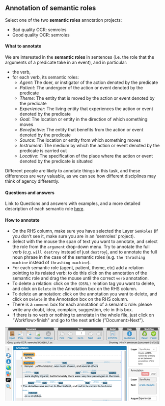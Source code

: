 ## Annotation of semantic roles

Select one of the two **semantic roles** annotation projects:
  * Bad quality OCR: semroles
  * Good quality OCR: semroles

#### What to annotate
We are interested in the **semantic roles** in sentences (i.e. the role that the arguments of a predicate take in an event), and in particular:
  * the verb,
  * for each verb, its semantic roles:
    * _Agent_: The doer, or instigator of the action denoted by the predicate
    * _Patient_: The undergoer of the action or event denoted by the predicate
    * _Theme_: The entity that is moved by the action or event denoted by the predicate
    * _Experiencer_: The living entity that experiences the action or event denoted by the predicate
    * _Goal_: The location or entity in the direction of which something moves
    * _Benefactive_: The entity that benefits from the action or event denoted by the predicate
    * _Source_: The location or entity from which something moves
    * _Instrument_: The medium by which the action or event denoted by the predicate is carried out
    * _Locative_: The specification of the place where the action or event denoted by the predicate is situated

Different people are likely to annotate things in this task, and these differences are very valuable, as we can see how different disciplines may think of agency differently.

#### Questions and answers

Link to Questions and answers with examples, and a more detailed description of each semantic role [here](https://docs.google.com/document/d/1NLenqdv-mD298XVLs3LTUmebLBAgcaAzlGYaFLmH-LM/edit).
  
#### How to annotate
* On the RHS column, make sure you have selected the Layer `SemRoles` (if you don't see it, make sure you are in an 'semroles' project).
* Select with the mouse the span of text you want to annotate, and select the role from the `argument` drop-down menu. Try to annotate the full verb (e.g. `will destroy` instead of just `destroy`), and to annotate the full noun phrase in the case of the semantic roles (e.g. `the thrashing machine` instead of `thrashing machine`).
* For each semantic role (agent, patient, theme, etc) add a relation pointing to its related verb: to do this click on the annotation of the semantic role and drag the mouse until the correct `verb` annotation.
* To delete a relation: click on the `(DSRL)` relation tag you want to delete, and click on `Delete` in the Annotation box on the RHS column.
* To delete an annotation: click on the annotation you want to delete, and click on `Delete` in the Annotation box on the RHS column.
* There is a `comment` box for each annotation of a semantic role: please write any doubt, idea, complain, suggestion, etc in this box.
* If there is no verb or nothing to annotate in the whole file, just click on "Workflow>finish" and go to the next article ("Document>Next").

![See example here](https://github.com/mcollardanuy/lwm_playground/blob/master/annotations/semrolesGood.png)
